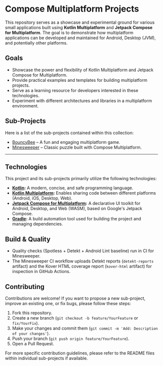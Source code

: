 # Compose Multiplatform Projects

This repository serves as a showcase and experimental ground for various small applications built using **Kotlin Multiplatform** and **Jetpack Compose for Multiplatform**. The goal is to demonstrate how multiplatform applications can be developed and maintained for Android, Desktop (JVM), and potentially other platforms.

## Goals

*   Showcase the power and flexibility of Kotlin Multiplatform and Jetpack Compose for Multiplatform.
*   Provide practical examples and templates for building multiplatform projects.
*   Serve as a learning resource for developers interested in these technologies.
*   Experiment with different architectures and libraries in a multiplatform environment.

## Sub-Projects

Here is a list of the sub-projects contained within this collection:

- [BouncyBee](./BouncyBee) – A fun and engaging multiplatform game.
- [Minesweeper](./Minesweeper/README.md) – Classic puzzle built with Compose Multiplatform.


---


## Technologies

This project and its sub-projects primarily utilize the following technologies:

*   **[Kotlin](https://kotlinlang.org/):** A modern, concise, and safe programming language.
*   **[Kotlin Multiplatform](https://kotlinlang.org/lp/multiplatform/):** Enables sharing code between different platforms (Android, iOS, Desktop, Web).
*   **[Jetpack Compose for Multiplatform](https://www.jetbrains.com/lp/compose-multiplatform/):** A declarative UI toolkit for Android, Desktop, and Web (WASM), based on Google's Jetpack Compose.
*   **[Gradle](https://gradle.org/):** A build automation tool used for building the project and managing dependencies.

## Build & Quality

* Quality checks (Spotless + Detekt + Android Lint baseline) run in CI for Minesweeper.
* The Minesweeper CI workflow uploads Detekt reports (`detekt-reports` artifact) and the Kover HTML coverage report (`kover-html` artifact) for inspection in GitHub Actions.

## Contributing

Contributions are welcome! If you want to propose a new sub-project, improve an existing one, or fix bugs, please follow these steps:

1.  Fork this repository.
2.  Create a new branch (`git checkout -b feature/YourFeature` or `fix/YourFix`).
3.  Make your changes and commit them (`git commit -m 'Add: Description of your changes'`).
4.  Push your branch (`git push origin feature/YourFeature`).
5.  Open a Pull Request.

For more specific contribution guidelines, please refer to the README files within individual sub-projects if available.
